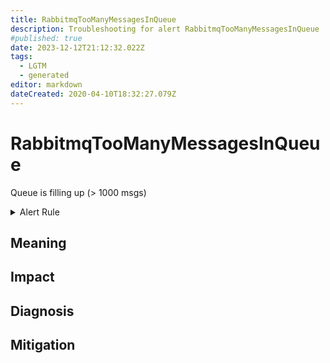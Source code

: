```yaml
---
title: RabbitmqTooManyMessagesInQueue
description: Troubleshooting for alert RabbitmqTooManyMessagesInQueue
#published: true
date: 2023-12-12T21:12:32.022Z
tags: 
  - LGTM
  - generated
editor: markdown
dateCreated: 2020-04-10T18:32:27.079Z
---
```


# RabbitmqTooManyMessagesInQueue

Queue is filling up (> 1000 msgs)

<details>
  <summary>Alert Rule</summary>

{{% rule "rabbitmq/kbudde-rabbitmq-exporter.yml" "RabbitmqTooManyMessagesInQueue" %}}

{{% comment %}}

```yaml
alert: RabbitmqTooManyMessagesInQueue
expr: rabbitmq_queue_messages_ready{queue="my-queue"} > 1000
for: 2m
labels:
    severity: warning
annotations:
    summary: RabbitMQ too many messages in queue (instance {{ $labels.instance }})
    description: |-
        Queue is filling up (> 1000 msgs)
          VALUE = {{ $value }}
          LABELS = {{ $labels }}
    runbook: https://github.com/srerun/prometheus-alerts/blob/main/content/runbooks/kbudde-rabbitmq-exporter/RabbitmqTooManyMessagesInQueue.md

```

{{% /comment %}}

</details>


## Meaning
[//]: # "Short paragraph that explains what the alert means"


## Impact
[//]: # "What could / will happen if the alert is not addressed"



## Diagnosis
[//]: # "Steps to take to identify the cause of the problem"



## Mitigation
[//]: # "The steps necessary to resolve the alert"

